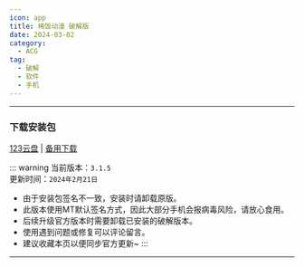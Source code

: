 ```yaml
---
icon: app
title: 稀饭动漫 破解版
date: 2024-03-02
category:
  - ACG
tag:
  - 破解
  - 软件
  - 手机
---
```


<!-- more -->

<!-- @include: ./crack.md{18-23} -->

---

### 下载安装包

[123云盘](https://www.123pan.com/s/4vaiVv-WjxzH.html) | [备用下载](/apk/稀饭动漫.apk)

::: warning
当前版本：`3.1.5`  
更新时间：`2024年2月21日`

- 由于安装包签名不一致，安装时请卸载原版。
- 此版本使用MT默认签名方式，因此大部分手机会报病毒风险，请放心食用。
- 后续升级官方版本时需要卸载已安装的破解版本。
- 使用遇到问题或修复可以评论留言。
- 建议收藏本页以便同步官方更新~
  :::

---

<!-- @include: ./crack.md{27-} -->
